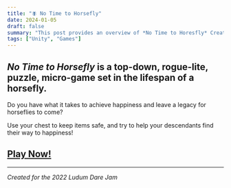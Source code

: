 ```yaml
---
title: "🪰 No Time to Horsefly" 
date: 2024-01-05
draft: false
summary: "This post provides an overview of *No Time to Horesfly* Created for the 2022 Ludum Dare Jam"
tags: ["Unity", "Games"]
---
```


## *No Time to Horsefly* is a top-down, rogue-lite, puzzle, micro-game set in the lifespan of a horsefly. 

Do you have what it takes to achieve happiness and leave a legacy for horseflies to come?

Use your chest to keep items safe, and try to help your descendants find their way to happiness!


## [Play Now!](https://xangrab.itch.io/no-time-to-horsefly)
---
*Created for the 2022 Ludum Dare Jam*


